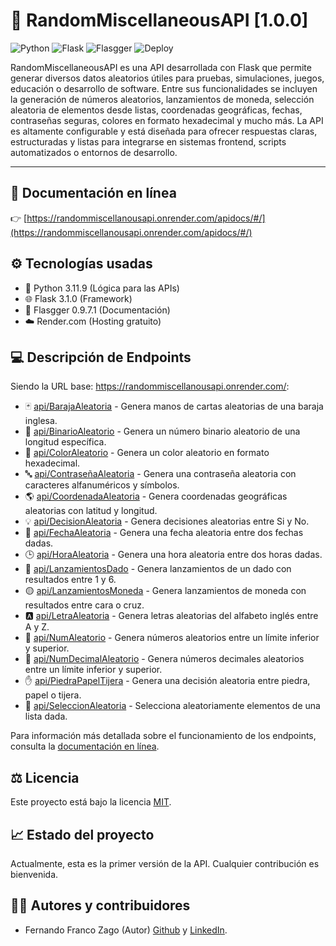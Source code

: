 # 🧪 RandomMiscellaneousAPI [1.0.0]

![Python](https://img.shields.io/badge/Python-3.11.9-blue?logo=python)
![Flask](https://img.shields.io/badge/Flask-3.1.0-lightgrey?logo=flask)
![Flasgger](https://img.shields.io/badge/Flasgger-0.9.7.1-blueviolet?logo=swagger&logoColor=white)
![Deploy](https://img.shields.io/badge/Render-Live-brightgreen)

RandomMiscellaneousAPI es una API desarrollada con Flask que permite generar diversos datos aleatorios útiles para pruebas, simulaciones, juegos, educación o desarrollo de software. Entre sus funcionalidades se incluyen la generación de números aleatorios, lanzamientos de moneda, selección aleatoria de elementos desde listas, coordenadas geográficas, fechas, contraseñas seguras, colores en formato hexadecimal y mucho más. La API es altamente configurable y está diseñada para ofrecer respuestas claras, estructuradas y listas para integrarse en sistemas frontend, scripts automatizados o entornos de desarrollo.

---

## 📃 Documentación en línea

👉 [https://randommiscellanousapi.onrender.com/apidocs/#/](https://randommiscellanousapi.onrender.com/apidocs/#/)

## ⚙️ Tecnologías usadas

- 🐍 Python 3.11.9 (Lógica para las APIs)
- 🌐 Flask 3.1.0 (Framework)
- 📃 Flasgger 0.9.7.1 (Documentación)
- ☁️ Render.com (Hosting gratuito)

## 💻 Descripción de Endpoints
Siendo la URL base: https://randommiscellanousapi.onrender.com/:
- 🃏 [api/BarajaAleatoria](https://randommiscellanousapi.onrender.com/api/BarajaAleatoria) - Genera manos de cartas aleatorias de una baraja inglesa.
- 🔢 [api/BinarioAleatorio](https://randommiscellanousapi.onrender.com/api/BinarioAleatorio) - Genera un número binario aleatorio de una longitud específica.
- 🎨 [api/ColorAleatorio](https://randommiscellanousapi.onrender.com/api/ColorAleatorio) - Genera un color aleatorio en formato hexadecimal.
- 🔤 [api/ContraseñaAleatoria](https://randommiscellanousapi.onrender.com/api/ContraseñaAleatoria) - Genera una contraseña aleatoria con caracteres alfanuméricos y símbolos.
- 🌎 [api/CoordenadaAleatoria](https://randommiscellanousapi.onrender.com/api/CoordenadaAleatoria) - Genera coordenadas geográficas aleatorias con latitud y longitud.
- 💡 [api/DecisionAleatoria](https://randommiscellanousapi.onrender.com/api/DecisionAleatoria) - Genera decisiones aleatorias entre Si y No.
- 📆 [api/FechaAleatoria](https://randommiscellanousapi.onrender.com/api/FechaAleatoria) - Genera una fecha aleatoria entre dos fechas dadas.
- 🕒 [api/HoraAleatoria](https://randommiscellanousapi.onrender.com/api/HoraAleatoria) - Genera una hora aleatoria entre dos horas dadas.
- 🎲 [api/LanzamientosDado](https://randommiscellanousapi.onrender.com/api/LanzamientosDado) - Genera lanzamientos de un dado con resultados entre 1 y 6.
- 🟡 [api/LanzamientosMoneda](https://randommiscellanousapi.onrender.com/api/LanzamientosMoneda) - Genera lanzamientos de moneda con resultados entre cara o cruz.
- 🅰 [api/LetraAleatoria](https://randommiscellanousapi.onrender.com/api/LetraAleatoria) - Genera letras aleatorias del alfabeto inglés entre A y Z.
- 🔢 [api/NumAleatorio](https://randommiscellanousapi.onrender.com/api/NumAleatorio) - Genera números aleatorios entre un límite inferior y superior.
- 🔢 [api/NumDecimalAleatorio](https://randommiscellanousapi.onrender.com/api/NumDecimalAleatorio) - Genera números decimales aleatorios entre un límite inferior y superior.
- ✋ [api/PiedraPapelTijera](https://randommiscellanousapi.onrender.com/api/PiedraPapelTijera) - Genera una decisión aleatoria entre piedra, papel o tijera.
- 🧾 [api/SeleccionAleatoria](https://randommiscellanousapi.onrender.com/api/SeleccionAleatoria?valores=rojo,verde,azul) - Selecciona aleatoriamente elementos de una lista dada.

Para información más detallada sobre el funcionamiento de los endpoints, consulta la [documentación en línea](https://randommiscellanousapi.onrender.com/apidocs/#/).

## ⚖ Licencia
Este proyecto está bajo la licencia [MIT](LICENSE).

## 📈 Estado del proyecto
Actualmente, esta es la primer versión de la API. Cualquier contribución es bienvenida.

## 🙋‍♂️ Autores y contribuidores
- Fernando Franco Zago (Autor) [Github](https://github.com/WildRavenZ) y [LinkedIn](https://www.linkedin.com/in/fernando-franco-zago-066840313/).
